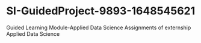 # SI-GuidedProject-9893-1648545621
Guided Learning Module-Applied Data Science
Assignments of externship Applied Data Science
